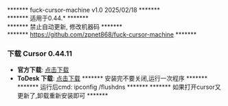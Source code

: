 ******* fuck-cursor-machine v1.0 2025/02/18 *******  
******* 适用于0.44.* *******  
******* 禁止自动更新, 修改机器码 *******  
******* https://github.com/zpnet868/fuck-cursor-machine *******

### 下载 Cursor 0.44.11
- **官方下载**: [点击下载](https://downloader.cursor.sh/builds/250103fqxdt5u9z/windows/nsis/x64)  
- **ToDesk 下载**: [点击下载](https://download.todesktop.com/230313mzl4w4u92/Cursor%20Setup%200.44.11%20-%20Build%20250103fqxdt5u9z-x64.exe)
******* 安装完不要关闭,运行一次程序 *******
******* 运行后cmd: ipconfig /flushdns *******
******* 如果打开cursor又更新了,卸载重新安装即可 *******

